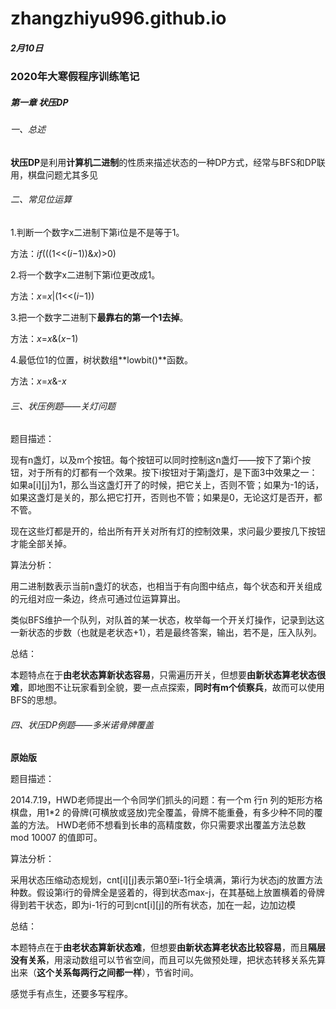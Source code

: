 # zhangzhiyu996.github.io

##### 2月10日

### 2020年大寒假程序训练笔记

##### 第一章 状压DP

###### 一、总述

**状压DP**是利用**计算机二进制**的性质来描述状态的一种DP方式，经常与BFS和DP联用，棋盘问题尤其多见

###### 二、常见位运算

1.判断一个数字x二进制下第i位是不是等于1。

方法：*if*(((1<<(*i*−1))&*x*)>0)

2.将一个数字x二进制下第i位更改成1。

方法：*x*=*x*\|(1<<(*i*−1))

3.把一个数字二进制下**最靠右的第一个1去掉**。

方法：*x*=*x*&(*x*−1)

4.最低位1的位置，树状数组**lowbit()**函数。

方法：*x*=*x*&-*x*

###### 三、状压例题——关灯问题

题目描述：

现有n盏灯，以及m个按钮。每个按钮可以同时控制这n盏灯——按下了第i个按钮，对于所有的灯都有一个效果。按下i按钮对于第j盏灯，是下面3中效果之一：如果a[i][j]为1，那么当这盏灯开了的时候，把它关上，否则不管；如果为-1的话，如果这盏灯是关的，那么把它打开，否则也不管；如果是0，无论这灯是否开，都不管。

现在这些灯都是开的，给出所有开关对所有灯的控制效果，求问最少要按几下按钮才能全部关掉。

算法分析：

用二进制数表示当前n盏灯的状态，也相当于有向图中结点，每个状态和开关组成的元组对应一条边，终点可通过位运算算出。

类似BFS维护一个队列，对队首的某一状态，枚举每一个开关灯操作，记录到达这一新状态的步数（也就是老状态+1），若是最终答案，输出，若不是，压入队列。

总结：

本题特点在于**由老状态算新状态容易**，只需遍历开关，但想要**由新状态算老状态很难**，即地图不让玩家看到全貌，要一点点探索，**同时有m个侦察兵**，故而可以使用BFS的思想。

###### 四、状压DP例题——多米诺骨牌覆盖

**原始版**

题目描述：

2014.7.19，HWD老师提出一个令同学们抓头的问题：有一个m 行n 列的矩形方格棋盘，用1*2 的骨牌(可横放或竖放)完全覆盖，骨牌不能重叠，有多少种不同的覆盖的方法。
HWD老师不想看到长串的高精度数，你只需要求出覆盖方法总数 mod 10007 的值即可。

算法分析：

采用状态压缩动态规划，cnt\[i][j]表示第0至i-1行全填满，第i行为状态j的放置方法种数。假设第i行的骨牌全是竖着的，得到状态max-j，在其基础上放置横着的骨牌得到若干状态，即为i-1行的可到cnt\[i][j]的所有状态，加在一起，边加边模

总结：

本题特点在于**由老状态算新状态难**，但想要**由新状态算老状态比较容易**，而且**隔层没有关系**，用滚动数组可以节省空间，而且可以先做预处理，把状态转移关系先算出来（**这个关系每两行之间都一样**），节省时间。

感觉手有点生，还要多写程序。

